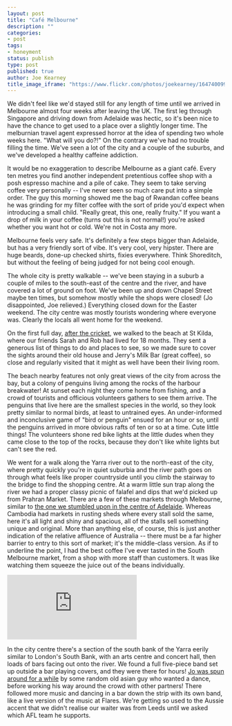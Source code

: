 ```yaml
---
layout: post
title: "Café Melbourne"
description: ""
categories:
- post
tags:
- honeyment
status: publish
type: post
published: true
author: Joe Kearney
title_image_iframe: "https://www.flickr.com/photos/joekearney/16474009964/in/set-72157651625179136/player/"
---
```


We didn't feel like we'd stayed still for any length of time until we arrived in Melbourne almost four weeks after leaving the UK. The first leg through Singapore and driving down from Adelaide was hectic, so it's been nice to have the chance to get used to a place over a slightly longer time. The melburnian travel agent expressed horror at the idea of spending two whole weeks here. "What will you do?!" On the contrary we've had no trouble filling the time. We've seen a lot of the city and a couple of the suburbs, and we've developed a healthy caffeine addiction.

It would be no exaggeration to describe Melbourne as a giant café. Every ten metres you find another independent pretentious coffee shop with a posh espresso machine and a pile of cake. They seem to take serving coffee very personally -- I've never seen so much care put into a simple order. The guy this morning showed me the bag of Rwandan coffee beans he was grinding for my filter coffee with the sort of pride you'd expect when introducing a small child. "Really great, this one, really fruity." If you want a drop of milk in your coffee (turns out this is not normal!) you're asked whether you want hot or cold. We're not in Costa any more.

Melbourne feels very safe. It's definitely a few steps bigger than Adelaide, but has a very friendly sort of vibe. It's very cool, very hipster. There are huge beards, done-up checked shirts, fixies everywhere. Think Shoreditch, but without the feeling of being judged for not being cool enough.

The whole city is pretty walkable -- we've been staying in a suburb a couple of miles to the south-east of the centre and the river, and have covered a lot of ground on foot. We've been up and down Chapel Street maybe ten times, but somehow mostly while the shops were closed! (Jo disappointed, Joe relieved.) Everything closed down for the Easter weekend. The city centre was mostly tourists wondering where everyone was. Clearly the locals all went home for the weekend.

On the first full day, [after the cricket](/posts/australian-sport), we walked to the beach at St Kilda, where our friends Sarah and Rob had lived for 18 months. They sent a generous list of things to do and places to see, so we made sure to cover the sights around their old house and Jerry's Milk Bar (great coffee), so close and regularly visited that it might as well have been their living room.

The beach nearby features not only great views of the city from across the bay, but a colony of penguins living among the rocks of the harbour breakwater! At sunset each night they come home from fishing, and a crowd of tourists and officious volunteers gathers to see them arrive. The penguins that live here are the smallest species in the world, so they look pretty similar to normal birds, at least to untrained eyes. An under-informed and inconclusive game of "bird or penguin" ensued for an hour or so, until the penguins arrived in more obvious rafts of ten or so at a time. Cute little things! The volunteers shone red bike lights at the little dudes when they came close to the top of the rocks, because they don't like white lights but can't see the red.

We went for a walk along the Yarra river out to the north-east of the city, where pretty quickly you're in quiet suburbia and the river path goes on through what feels like proper countryside until you climb the stairway to the bridge to find the shopping centre. At a warm little sun trap along the river we had a proper classy picnic of falafel and dips that we'd picked up from Prahran Market. There are a few of these markets through Melbourne, similar to [the one we stumbled upon in the centre of Adelaide](/posts/adelaide). Whereas Cambodia had markets in rusting sheds where every stall sold the same, here it's all light and shiny and spacious, all of the stalls sell something unique and original. More than anything else, of course, this is just another indication of the relative affluence of Australia -- there must be a far higher barrier to entry to this sort of market; it's the middle-class version. As if to underline the point, I had the best coffee I've ever tasted in the South Melbourne market, from a shop with more staff than customers. It was like watching them squeeze the juice out of the beans individually.

<div class="title-image">
	<iframe id="cafe-melbourne-youtube-embed" src="https://www.youtube.com/embed/HZ87476iI9c" frameborder="0" allowfullscreen></iframe>
</div>

In the city centre there's a section of the south bank of the Yarra eerily similar to London's South Bank, with an arts centre and concert hall, then loads of bars facing out onto the river. We found a full five-piece band set up outside a bar playing covers, and they were there for hours! [Jo was spun around for a while](https://www.youtube.com/watch?v=8pPpvn-mkmU) by some random old asian guy who wanted a dance, before working his way around the crowd with other partners! There followed more music and dancing in a bar down the strip with its own band, like a live version of the music at Flares. We're getting so used to the Aussie accent that we didn't realise our waiter was from Leeds until we asked which AFL team he supports.
